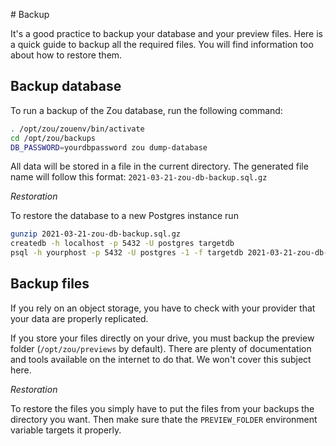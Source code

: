 # Backup

It's a good practice to backup your database and your preview files. Here is a
quick guide to backup all the required files. You will find information too
about how to restore them.

## Backup database

To run a backup of the Zou database, run the following command:

```bash
. /opt/zou/zouenv/bin/activate
cd /opt/zou/backups
DB_PASSWORD=yourdbpassword zou dump-database
```

All data will be stored in a file in the current directory.  The generated file
name will follow this format: `2021-03-21-zou-db-backup.sql.gz`


*Restoration*

To restore the database to a new Postgres instance run

```bash
gunzip 2021-03-21-zou-db-backup.sql.gz
createdb -h localhost -p 5432 -U postgres targetdb
psql -h yourphost -p 5432 -U postgres -1 -f targetdb 2021-03-21-zou-db-backup.sql
```


## Backup files

If you rely on an object storage, you have to check with your provider
that your data are properly replicated.

If you store your files directly on your drive, you must backup the preview
folder (`/opt/zou/previews` by default). There are plenty of documentation and
tools available on the internet to do that. We won't cover this subject here.

*Restoration*

To restore the files you simply have to put the files from your backups the
directory you want. Then make sure thate the `PREVIEW_FOLDER` environment
variable targets it properly.
